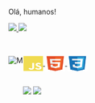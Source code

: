  
 Olá, humanos! 
 <div>
  <a href="https://github.com/maaarina">
  <img height="180em" src="https://github-readme-stats.vercel.app/api?username=maaarina&show_icons=true&theme=dracula&include_all_commits=true&count_private=true"/>
  <img height="180em" src="https://github-readme-stats.vercel.app/api/top-langs/?username=maaarina&layout=compact&langs_count=7&theme=dracula"/>
</div>
 
  ## 
  
<div style="display: inline_block"><br>
  <img align="center" alt="M-Js" height="30" width="40" src="https://raw.githubusercontent.com/devicons/devicon/master/icons/javascript/javascript-plain.svg">
  <img align="center" alt="M-HTML" height="30" width="40" src="https://raw.githubusercontent.com/devicons/devicon/master/icons/html5/html5-original.svg">
  <img align="center" alt="M-CSS" height="30" width="40" src="https://raw.githubusercontent.com/devicons/devicon/master/icons/css3/css3-original.svg">
  <img height="100em" align="left" alt="M" src="https://cdn.discordapp.com/attachments/780734437314789396/882037735165165608/download20210801194603.png">
  
</div>
 
  ##
 
  <div> 
  <a href="https://instagram.com/maaarina._" target="_blank"><img src="https://img.shields.io/badge/-Instagram-%23E4405F?style=for-the-badge&logo=instagram&logoColor=white" target="_blank"></a>
  <a href = "mailto:marina.gabri3lly@gmail.com"><img src="https://img.shields.io/badge/-Gmail-%23333?style=for-the-badge&logo=gmail&logoColor=white" target="_blank"></a>

 ##
   
</div>
